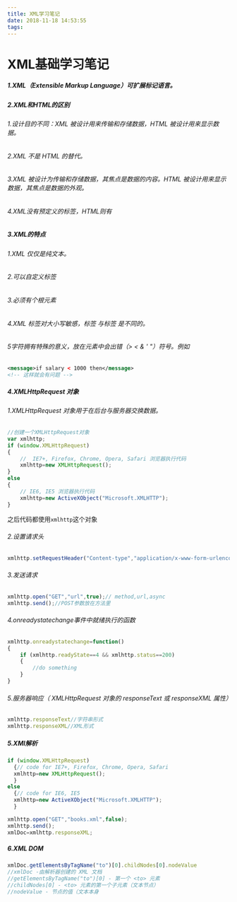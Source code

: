 ```yaml
---
title: XML学习笔记
date: 2018-11-18 14:53:55
tags:
---
```


# XML基础学习笔记

##### 1.XML（Extensible Markup Language）可扩展标记语言。



##### 2.XML和HTML的区别

###### 1.设计目的不同：XML 被设计用来传输和存储数据，HTML 被设计用来显示数据。

###### 2.XML 不是 HTML 的替代。

###### 3.XML 被设计为传输和存储数据，其焦点是数据的内容。HTML 被设计用来显示数据，其焦点是数据的外观。

###### 4.XML没有预定义的标签，HTML则有



##### 3.XML的特点

###### 1.XML 仅仅是纯文本。

###### 2.可以自定义标签

###### 3.必须有个根元素

###### 4.XML 标签对大小写敏感，标签 <Letter> 与标签 <letter> 是不同的。

###### 5字符拥有特殊的意义，放在元素中会出错（>  <   &    '    "）符号。例如

```xml
<message>if salary < 1000 then</message>
<!-- 这样就会有问题 --> 
```



##### 4.XMLHttpRequest 对象

###### 1.XMLHttpRequest 对象用于在后台与服务器交换数据。

```javascript
//创建一个XMLHttpRequest对象
var xmlhttp;
if (window.XMLHttpRequest)
{
    //  IE7+, Firefox, Chrome, Opera, Safari 浏览器执行代码
    xmlhttp=new XMLHttpRequest();
}
else
{
    // IE6, IE5 浏览器执行代码
    xmlhttp=new ActiveXObject("Microsoft.XMLHTTP");
}
```

之后代码都使用`xmlhttp`这个对象



###### 2.设置请求头

```javascript
xmlhttp.setRequestHeader("Content-type","application/x-www-form-urlencoded");
```



###### 3.发送请求

```javascript
xmlhttp.open("GET","url",true);// method,url,async
xmlhttp.send();//POST参数放在方法里
```



###### 4.onreadystatechange事件中就绪执行的函数

```javascript
xmlhttp.onreadystatechange=function()
{
    if (xmlhttp.readyState==4 && xmlhttp.status==200)
    {
        //do something
    }
}
```



###### 5.服务器响应（ XMLHttpRequest 对象的 responseText 或 responseXML 属性）

```javascript
xmlhttp.responseText//字符串形式
xmlhttp.responseXML//XML形式
```



##### 5.XMl解析

```javascript
if (window.XMLHttpRequest)
  {// code for IE7+, Firefox, Chrome, Opera, Safari
  xmlhttp=new XMLHttpRequest();
  }
else
  {// code for IE6, IE5
  xmlhttp=new ActiveXObject("Microsoft.XMLHTTP");
  }

xmlhttp.open("GET","books.xml",false);
xmlhttp.send();
xmlDoc=xmlhttp.responseXML; 
```



##### 6.XML DOM

```javascript
xmlDoc.getElementsByTagName("to")[0].childNodes[0].nodeValue
//xmlDoc -由解析器创建的 XML 文档
//getElementsByTagName("to")[0] - 第一个 <to> 元素
//childNodes[0] - <to> 元素的第一个子元素（文本节点）
//nodeValue - 节点的值（文本本身
```



